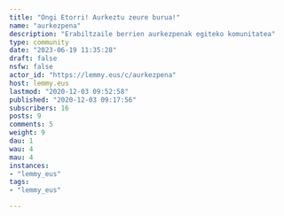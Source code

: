 ```yaml
---
title: "Ongi Etorri! Aurkeztu zeure burua!" 
name: "aurkezpena"
description: "Erabiltzaile berrien aurkezpenak egiteko komunitatea"
type: community
date: "2023-06-19 11:35:28"
draft: false
nsfw: false
actor_id: "https://lemmy.eus/c/aurkezpena"
host: lemmy.eus
lastmod: "2020-12-03 09:52:58"
published: "2020-12-03 09:17:56"
subscribers: 16
posts: 9
comments: 5
weight: 9
dau: 1
wau: 4
mau: 4
instances:
- "lemmy_eus"
tags: 
- "lemmy_eus"

---
```

